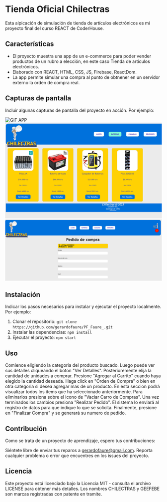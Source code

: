 # Tienda Oficial Chilectras

Esta alpicación de simulación de tienda de artículos electrónicos es mi proyecto final del curso REACT de CoderHouse.

## Características

- El proyecto muestra una app de un e-commerce para poder vender productos de un rubro a elección, en este caso Tienda de artículos electrónicos.
- Elaborado con REACT, HTML, CSS, JS, Firebase, ReactDom.
- La app permite simular una compra al punto de obtnener en un servidor externo la orden de compra real.

## Capturas de pantalla

Incluir algunas capturas de pantalla del proyecto en acción. Por ejemplo:

![GIF APP](/public/img/pfgif-faure.gif)
![Captura de pantalla 1](/public/img/pantalla001.png)
![Captura de pantalla 2](/public/img/pantalla002.png)

## Instalación

Indicar los pasos necesarios para instalar y ejecutar el proyecto localmente. Por ejemplo:

1. Clonar el repositorio: `git clone https://github.com/gerardofaure/PF_Faure_.git`
2. Instalar las dependencias: `npm install`
3. Ejecutar el proyecto: `npm start`

## Uso

Comience eligiendo la categoria del producto buscado.
Luego puede ver sus detalles cliqueando el boton "Ver Detalles".
Posterioremente elija la cantidad de unidades a comprar.
Presione "Agregar al Carrito" cuando haya elegido la cantidad deseada.
Haga click en "Orden de Compra" o bien en otra categoria si desea agregar mas de un producto.
En esta seccion podrá visualizar todos los items que ha seleccionado anteriormente.
Para eliminarlos presiona sobre el icono de "Vaciar Carro de Compras".
Una vez terminados los cambios presiona "Realizar Pedido".
El sistema lo enviará al registro de datos para que indique lo que se solicita.
Finalmente, presione en "Finalizar Compra" y se generará su numero de pedido.


## Contribución
Como se trata de un proyecto de aprendizaje, espero tus contribuciones:

Siéntete libre de enviar tus reparos a gerardofaure@gmail.com.
Reporta cualquier problema o error que encuentres en los issues del proyecto.

## Licencia

Este proyecto está licenciado bajo la Licencia MIT - consulta el archivo LICENSE para obtener más detalles.
Los nombres CHILECTRAS y GEEFEBE son marcas registradas con patente en tramite.